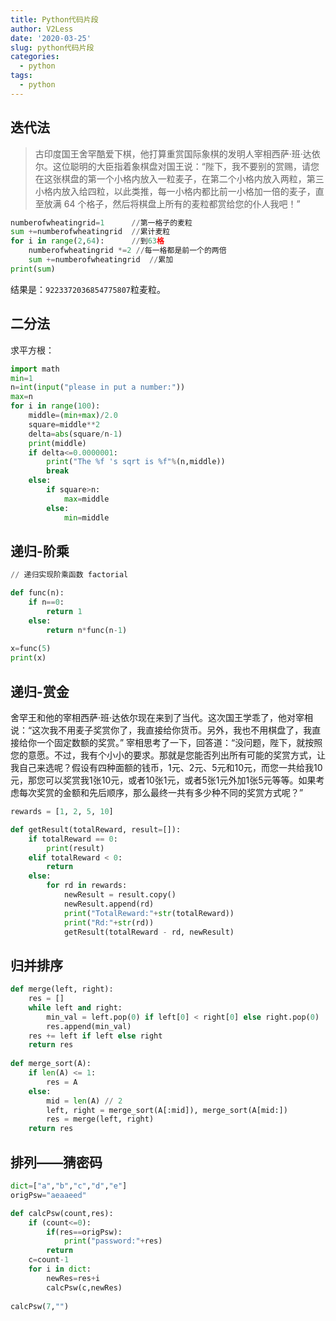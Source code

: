 ```yaml
---
title: Python代码片段
author: V2Less
date: '2020-03-25'
slug: python代码片段
categories:
  - python
tags:
  - python
---
```


## 迭代法

>古印度国王舍罕酷爱下棋，他打算重赏国际象棋的发明人宰相西萨·班·达依尔。这位聪明的大臣指着象棋盘对国王说：“陛下，我不要别的赏赐，请您在这张棋盘的第一个小格内放入一粒麦子，在第二个小格内放入两粒，第三小格内放入给四粒，以此类推，每一小格内都比前一小格加一倍的麦子，直至放满 64 个格子，然后将棋盘上所有的麦粒都赏给您的仆人我吧！”

```python
numberofwheatingrid=1      //第一格子的麦粒
sum +=numberofwheatingrid  //累计麦粒
for i in range(2,64):      //到63格
    numberofwheatingrid *=2 //每一格都是前一个的两倍
    sum +=numberofwheatingrid  //累加
print(sum)

```
结果是：`9223372036854775807`粒麦粒。

## 二分法

求平方根：

```python
import math
min=1
n=int(input("please in put a number:"))
max=n
for i in range(100):
    middle=(min+max)/2.0
    square=middle**2
    delta=abs(square/n-1)
    print(middle)
    if delta<=0.0000001:
        print("The %f 's sqrt is %f"%(n,middle))
        break
    else:
        if square>n:
            max=middle
        else:
            min=middle
```
## 递归-阶乘
```python
// 递归实现阶乘函数 factorial

def func(n):
    if n==0:
        return 1
    else:
        return n*func(n-1)
    
x=func(5)
print(x)
```

## 递归-赏金

舍罕王和他的宰相⻄萨·班·达依尔现在来到了当代。这次国王学乖了，他对宰相说：“这次我不⽤⻨⼦奖赏你了，我直接给你货币。另外，我也不⽤棋盘了，我直接给你⼀个固定数额的奖赏。”
宰相思考了⼀下，回答道：“没问题，陛下，就按照您的意愿。不过，我有个⼩⼩的要求。那就是您能否列出所有可能的奖赏⽅式，让我⾃⼰来选呢？假设有四种⾯额的钱币，1元、2元、5元和10元，⽽您⼀共给我10元，那您可以奖赏我1张10元，或者10张1元，或者5张1元外加1张5元等等。如果考虑每次奖赏的⾦额和先后顺序，那么最终⼀共有多少种不同的奖赏⽅式呢？”

```python
rewards = [1, 2, 5, 10]

def getResult(totalReward, result=[]):
    if totalReward == 0:
        print(result)
    elif totalReward < 0:
        return
    else:
        for rd in rewards:
            newResult = result.copy()
            newResult.append(rd)
            print("TotalReward:"+str(totalReward))
            print("Rd:"+str(rd))
            getResult(totalReward - rd, newResult)
```

## 归并排序
```python
def merge(left, right):
    res = []
    while left and right:
        min_val = left.pop(0) if left[0] < right[0] else right.pop(0)
        res.append(min_val)
    res += left if left else right
    return res
 
def merge_sort(A):
    if len(A) <= 1:
        res = A
    else:
        mid = len(A) // 2
        left, right = merge_sort(A[:mid]), merge_sort(A[mid:])
        res = merge(left, right)
    return res
```
## 排列——猜密码

```python
dict=["a","b","c","d","e"]
origPsw="aeaaeed"

def calcPsw(count,res):
    if (count<=0):
        if(res==origPsw):
            print("password:"+res)
        return
    c=count-1
    for i in dict:
        newRes=res+i
        calcPsw(c,newRes)
        
calcPsw(7,"")
```